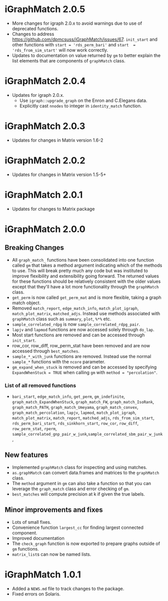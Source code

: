 # iGraphMatch 2.0.5

* More changes for igraph 2.0.x to avoid warnings due to use of deprecated functions.
* Changes to address https://github.com/dpmcsuss/iGraphMatch/issues/67. `init_start` and other functions with `start = 'rds_perm_bari'` and `start  = 'rds_from_sim_start'` will now work correctly.
* Updates to documentation on value returned by `gm` to better explain the list elements that are components of `graphMatch` class.

# iGraphMatch 2.0.4

* Updates for igraph 2.0.x.
  * Use `igraph::upgrade_graph` on the Enron and C.Elegans data.
  * Explicitly cast `nnodes` to integer in `identity_match` function.

# iGraphMatch 2.0.3

* Updates for changes in Matrix version 1.6-2

# iGraphMatch 2.0.2

* Updates for changes in Matrix version 1.5-5+

# iGraphMatch 2.0.1

* Updates for changes to Matrix package

# iGraphMatch 2.0.0

## Breaking Changes

* All `graph_match_` functions have been consolidated into one function called `gm` that takes a method argument indicating which of the methods to use. This will break pretty much any code but was instituted to improve flexibility and extensibility going forward. The returned values for these functions should be relatively consistent with the older values except that they'll have a lot more functionality through the `graphMatch` class.
* `get_perm` is now called `get_perm_mat` and is more flexible, taking a graph match object.
* Removed `match_report`, `edge_match_info`, `match_plot_igraph`, `match_plot_matrix`, `matched_adjs`. Instead use methods associated with `graphMatch` class such as `summary`, `plot`, `%*%` etc.
* `sample_correlated_rdpg` is now `sample_correlated_rdpg_pair`.
* `lapjv` and `lapmod` functions are now accessed solely through `do_lap`.
* Most start functions are removed and can be accessed through `init_start`.
* row_cor, row_diff, row_perm_stat have been removed and are now accessed through `best_matches`.
* `sample_*_with_junk` functions are removed. Instead use the normal `sample_*` functions with the `ncore` parameter.
* `gm_expand_when_stuck` is removed and can be accessed by specifying `ExpandWhenStuck = TRUE` when calling `gm` with `method = "percolation"`.

### List of all removed functions

* `bari_start`, `edge_match_info`, `get_perm`, `gm_indefinite`, `graph_match_ExpandWhenStuck`, `graph_match_FW`, `graph_match_IsoRank`, `graph_match_PATH`, `graph_match_Umeyama`, `graph_match_convex`, `graph_match_percolation`, `lapjv`, `lapmod`, `match_plot_igraph`, `match_plot_matrix`, `match_report`, `matched_adjs`, `rds_from_sim_start`, `rds_perm_bari_start`, `rds_sinkhorn_start`, `row_cor`, `row_diff`, `row_perm_stat`, `rperm`, `sample_correlated_gnp_pair_w_junk`,`sample_correlated_sbm_pair_w_junk`,

## New features

* Implemented `graphMatch` class for inspecting and using matches.
* `as.graphMatch` can convert data.frames and matrices to the `graphMatch` class.
* The `method` argument in `gm` can also take a function so that you can leverage the `graph_match` class and error checking of `gm`.
* `best_matches` will compute precision at k if given the true labels.


## Minor improvements and fixes

* Lots of small fixes.
* Convenience function `largest_cc` for finding largest connected component.
* Improved documentation
* The `check_graph` function is now exported to prepare graphs outside of `gm` functions.
* `matrix_list`s can now be named lists.


# iGraphMatch 1.0.1

* Added a `NEWS.md` file to track changes to the package.
* Fixed errors on Solaris.
